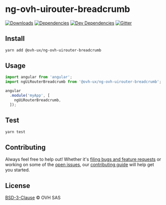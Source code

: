 # ng-ovh-uirouter-breadcrumb


[![Downloads](https://badgen.net/npm/dt/@ovh-ux/ng-ovh-uirouter-breadcrumb)](https://npmjs.com/package/@ovh-ux/ng-ovh-uirouter-breadcrumb) [![Dependencies](https://badgen.net/david/dep/ovh-ux/manager/packages/manager/modules/ng-ovh-uirouter-breadcrumb)](https://npmjs.com/package/@ovh-ux/ng-ovh-uirouter-breadcrumb?activeTab=dependencies) [![Dev Dependencies](https://badgen.net/david/dev/ovh-ux/manager/packages/manager/modules/ng-ovh-uirouter-breadcrumb)](https://npmjs.com/package/@ovh-ux/ng-ovh-uirouter-breadcrumb?activeTab=dependencies) [![Gitter](https://badgen.net/badge/gitter/ovh-ux/blue?icon=gitter)](https://gitter.im/ovh/ux)

## Install

```sh
yarn add @ovh-ux/ng-ovh-uirouter-breadcrumb
```
## Usage

```js
import angular from 'angular';
import ngUiRouterBreadcrumb from '@ovh-ux/ng-ovh-uirouter-breadcrumb';

angular
  .module('myApp', [
    ngUiRouterBreadcrumb,
  ]);
```

## Test

```sh
yarn test
```

## Contributing

Always feel free to help out! Whether it's [filing bugs and feature requests](https://github.com/ovh-ux/manager/issues/new) or working on some of the [open issues](https://github.com/ovh-ux/manager/issues), our [contributing guide](CONTRIBUTING.md) will help get you started.

## License

[BSD-3-Clause](LICENSE) © OVH SAS
